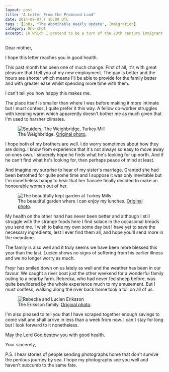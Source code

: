 ```yaml
---
layout: post
title: "A Letter From the Promised Land"
date: 2014-09-07 T 16:00 UTC
tags : [Jobs, "The Abominable Weekly Update", Immigration]
category: One-shot
excerpt: In which I pretend to be a turn of the 20th century immigrant who is writing home to the family and friends he has left behind for a brighter future in the new world.
---
```

Dear mother,

I hope this letter reaches you in good health.

This past month has been one of much change. First of all, it's with great pleasure that I tell you of my new employment. The pay is better and the hours are shorter which means I'll be able to provide for the family better and with greater ease whilst spending more time with them.

I can't tell you how happy this makes me.

The place itself is smaller than where I was before making it more intimate but I must confess, I quite prefer it this way. A fellow co-worker struggles with keeping warm which apparently doesn't bother me as much given that I'm used to harsher climates.

<figure>
	<img class="js-lazy-load" data-original="/assets/posts/2014/september/a-letter-from-the-promised-land/squiders-at-the-weighbridge.jpg" alt="Squiders, The Weighbridge, Turkey Mill">
	<figcaption>The Weighbridge. <a href="/assets/posts/2014/september/a-letter-from-the-promised-land/squiders-at-the-weighbridge-original.jpg">Original photo</a>.</figcaption>
</figure>

I hope both of my brothers are well. I do worry sometimes about how they are doing. I know from experience that it's not always so easy to move away on ones own. I sincerely hope he finds what he's looking for up north. And if he can't find what he's looking for, then perhaps peace of mind at least.

And imagine my surprise to hear of my sister's marriage. Granted she had been betrothed for quite some time and I suppose it was only inevitable but I'm nonetheless happy to hear that her fiancée finally decided to make an honourable woman out of her.

<figure>
	<img class="js-lazy-load" data-original="/assets/posts/2014/september/a-letter-from-the-promised-land/the-garden-in-turkey-mill.jpg" alt="The beautifully kept garden at Turkey Mills">
	<figcaption>The beautiful garden where I can enjoy my lunches. <a href="/assets/posts/2014/september/a-letter-from-the-promised-land/the-garden-in-turkey-mill-original.jpg">Original photo</a>.</figcaption>
</figure>

My health on the other hand has never been better and although I still struggle with the strange foods here I find solace in the occasional breads you send me. I wish to bake my own some day but I have yet to save the necessary ingredients, lest I ever find them all, and hope you'll send more in the meantime.

The family is also well and it truly seems we have been more blessed this year than the last. Lucien shows no signs of suffering from his earlier illness and we no longer worry as much.

Freyr has smiled down on us lately as well and the weather has been in our favour. We caught a river boat just the other weekend for a wonderful family outing to a nearby farm. Rebecka, who had never fed sheep before, was quite bewildered by the whole experience much to my amusement. But I must confess, walking along the river back home took a toll on all of us.

<figure>
	<img class="js-lazy-load" data-original="/assets/posts/2014/september/a-letter-from-the-promised-land/the-eriksson-family-at-kent-life.jpg" alt="Rebecka and Lucien Eriksson">
	<figcaption>The Eriksson family. <a href="/assets/posts/2014/september/a-letter-from-the-promised-land/the-eriksson-family-at-kent-life-original.jpg">Original photo</a>.</figcaption>
</figure>

I'm also pleased to tell you that I have scraped together enough savings to come visit and shall arrive in less than a week from now. I can't stay for long but I look forward to it nonetheless.

May the Lord God bestow you with good health.

Your sincerely,

P.S. I hear stories of people sending photographs home that don't survive the perilous journey by sea. I hope my photographs see you well and haven't succumb to the same fate.